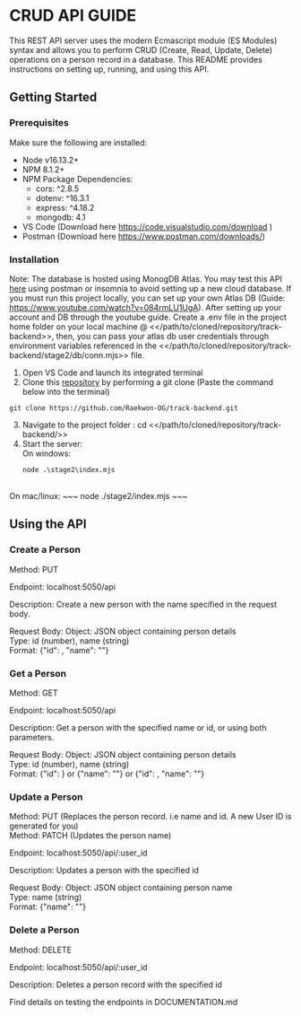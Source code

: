 # CRUD API GUIDE

This REST API server uses the modern Ecmascript module (ES Modules) syntax and allows you to perform CRUD (Create, Read, Update, Delete) operations on a person record in a database. This README provides instructions on setting up, running, and using this API.

## Getting Started
### Prerequisites
Make sure the following are installed:
* Node v16.13.2+
* NPM 8.1.2+
* NPM Package Dependencies:
    * cors: ^2.8.5
    * dotenv: ^16.3.1
    * express: ^4.18.2
    * mongodb: 4.1
* VS Code (Download here https://code.visualstudio.com/download )
* Postman (Download here https://www.postman.com/downloads/)

### Installation
Note: The database is hosted using MonogDB Atlas. You may test this API [here](https://demisbackend.onrender.com/api "Title")  using postman or insomnia to avoid setting up a new cloud database. If you must run this project locally, you can set up your own Atlas DB (Guide: https://www.youtube.com/watch?v=084rmLU1UgA). 
After setting up your account and DB through the youtube guide. Create a .env file in the project home folder on your local machine @ <</path/to/cloned/repository/track-backend>>, then, you can pass your atlas db user credentials through environment variables referenced in the <</path/to/cloned/repository/track-backend/stage2/db/conn.mjs>> file.
1. Open VS Code and launch its integrated terminal
2. Clone this [repository](https://github.com/Raekwon-OG/track-backend.git "Title") by performing a git clone (Paste the command below into the terminal)<br>
~~~
git clone https://github.com/Raekwon-OG/track-backend.git
~~~
3. Navigate to the project folder :
    cd <</path/to/cloned/repository/track-backend/>>
4. Start the server: <br>
    On windows: 
    ~~~ 
    node .\stage2\index.mjs 
    ~~~
<br>
    On mac/linux: 
    ~~~ 
    node ./stage2/index.mjs 
    ~~~

## Using the API 
### Create a Person
Method: PUT 

Endpoint: localhost:5050/api 

Description: Create a new person with the name specified in the request body.

Request Body: 
    Object: JSON object containing person details<br> 
    Type: id (number), name (string)<br>
    Format: {"id": <value>, "name": "<value>"}

### Get a Person
Method: GET 

Endpoint: localhost:5050/api

Description: Get a person with the specified name or id, or using both parameters.

Request Body: 
    Object: JSON object containing person details<br>
    Type: id (number), name (string) <br>
    Format: {"id": <value>} or {"name": "<value>"} or {"id": <value>, "name": "<value>"}

### Update a Person
Method: PUT (Replaces the person record. i.e name and id. A new User ID is generated for you)<br>
Method: PATCH (Updates the person name)

Endpoint: localhost:5050/api/:user_id

Description: Updates a person with the specified id

Request Body: 
    Object: JSON object containing person name<br>
    Type: name (string)  <br>
    Format: {"name": "<value>"}
### Delete a Person
Method: DELETE

Endpoint: localhost:5050/api/:user_id 

Description: Deletes a person record with the specified id



Find details on testing the endpoints in DOCUMENTATION.md